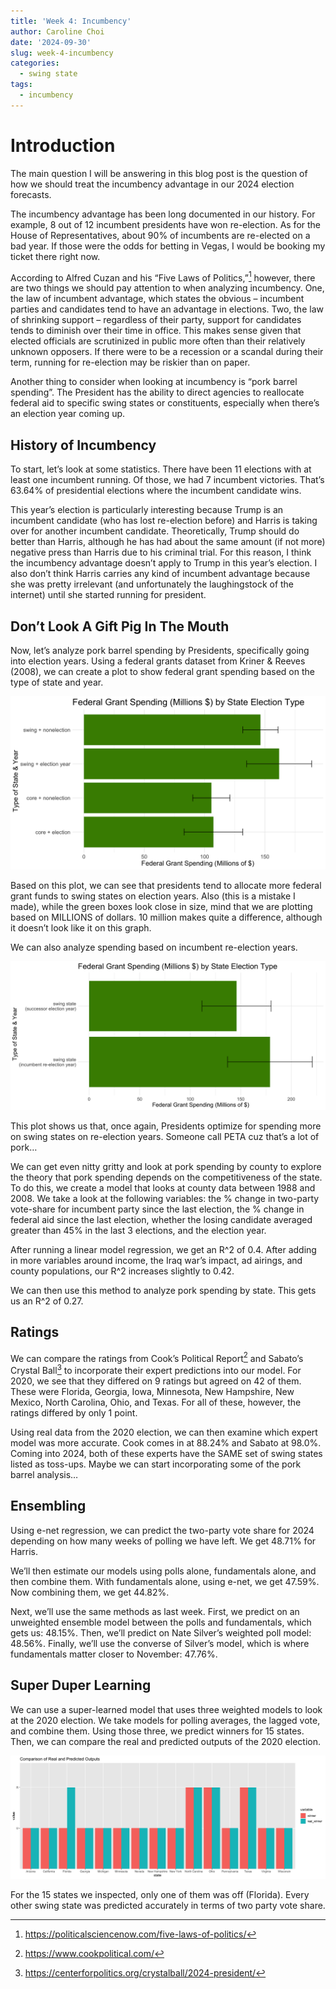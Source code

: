 ```yaml
---
title: 'Week 4: Incumbency'
author: Caroline Choi
date: '2024-09-30'
slug: week-4-incumbency
categories:
  - swing state
tags:
  - incumbency
---
```


# Introduction

The main question I will be answering in this blog post is the question of how we should treat the incumbency advantage in our 2024 election forecasts. 

The incumbency advantage has been long documented in our history. For example, 8 out of 12 incumbent presidents have won re-election. As for the House of Representatives, about 90% of incumbents are re-elected on a bad year. If those were the odds for betting in Vegas, I would be booking my ticket there right now. 

According to Alfred Cuzan and his “Five Laws of Politics,”[^1] however, there are two things we should pay attention to when analyzing incumbency. One, the law of incumbent advantage, which states the obvious – incumbent parties and candidates tend to have an advantage in elections. Two, the law of shrinking support – regardless of their party, support for candidates tends to diminish over their time in office. This makes sense given that elected officials are scrutinized in public more often than their relatively unknown opposers. If there were to be a recession or a scandal during their term, running for re-election may be riskier than on paper.

Another thing to consider when looking at incumbency is “pork barrel spending”. The President has the ability to direct agencies to reallocate federal aid to specific swing states or constituents, especially when there’s an election year coming up. 

## History of Incumbency

To start, let’s look at some statistics. There have been 11 elections with at least one incumbent running. Of those, we had 7 incumbent victories. That’s 63.64% of presidential elections where the incumbent candidate wins. 

This year’s election is particularly interesting because Trump is an incumbent candidate (who has lost re-election before) and Harris is taking over for another incumbent candidate. Theoretically, Trump should do better than Harris, although he has had about the same amount (if not more) negative press than Harris due to his criminal trial. For this reason, I think the incumbency advantage doesn’t apply to Trump in this year’s election. I also don’t think Harris carries any kind of incumbent advantage because she was pretty irrelevant (and unfortunately the laughingstock of the internet) until she started running for president. 

## Don’t Look A Gift Pig In The Mouth 

Now, let’s analyze pork barrel spending by Presidents, specifically going into election years. Using a federal grants dataset from Kriner & Reeves (2008), we can create a plot to show federal grant spending based on the type of state and year. 

![Plot](Rplot.png)

Based on this plot, we can see that presidents tend to allocate more federal grant funds to swing states on election years. Also (this is a mistake I made), while the green boxes look close in size, mind that we are plotting based on MILLIONS of dollars. 10 million makes quite a difference, although it doesn’t look like it on this graph.

We can also analyze spending based on incumbent re-election years. 

![Plot](Rplot01.png)

This plot shows us that, once again, Presidents optimize for spending more on swing states on re-election years. Someone call PETA cuz that’s a lot of pork… 

We can get even nitty gritty and look at pork spending by county to explore the theory that pork spending depends on the competitiveness of the state. To do this, we create a model that looks at county data between 1988 and 2008. We take a look at the following variables: the % change in two-party vote-share for incumbent party since the last election, the % change in federal aid since the last election, whether the losing candidate averaged greater than 45% in the last 3 elections, and the election year. 

After running a linear model regression, we get an R^2 of 0.4. After adding in more variables around income, the Iraq war’s impact, ad airings, and county populations, our R^2 increases slightly to 0.42. 

We can then use this method to analyze pork spending by state. This gets us an R^2 of 0.27. 

## Ratings

We can compare the ratings from Cook’s Political Report[^2] and Sabato’s Crystal Ball[^3] to incorporate their expert predictions into our model. For 2020, we see that they differed on 9 ratings but agreed on 42 of them. These were Florida, Georgia, Iowa, Minnesota, New Hampshire, New Mexico, North Carolina, Ohio, and Texas. For all of these, however, the ratings differed by only 1 point. 

Using real data from the 2020 election, we can then examine which expert model was more accurate. Cook comes in at 88.24% and Sabato at 98.0%. Coming into 2024, both of these experts have the SAME set of swing states listed as toss-ups. Maybe we can start incorporating some of the pork barrel analysis… 

## Ensembling

Using e-net regression, we can predict the two-party vote share for 2024 depending on how many weeks of polling we have left. We get 48.71% for Harris. 

We’ll then estimate our models using polls alone, fundamentals alone, and then combine them. With fundamentals alone, using e-net, we get 47.59%. Now combining them, we get 44.82%.

Next, we’ll use the same methods as last week. First, we predict on an unweighted ensemble model between the polls and fundamentals, which gets us: 48.15%. Then, we’ll predict on Nate Silver’s weighted poll model: 48.56%. Finally, we’ll use the converse of Silver’s model, which is where fundamentals matter closer to November: 47.76%. 

## Super Duper Learning

We can use a super-learned model that uses three weighted models to look at the 2020 election. We take models for polling averages, the lagged vote, and combine them. Using those three, we predict winners for 15 states. 
Then, we can compare the real and predicted outputs of the 2020 election.

![Plot](Rplot02.png)

For the 15 states we inspected, only one of them was off (Florida). Every other swing state was predicted accurately in terms of two party vote share. 

[^1]: https://politicalsciencenow.com/five-laws-of-politics/ 
[^2]: https://www.cookpolitical.com/
[^3]: https://centerforpolitics.org/crystalball/2024-president/ 




